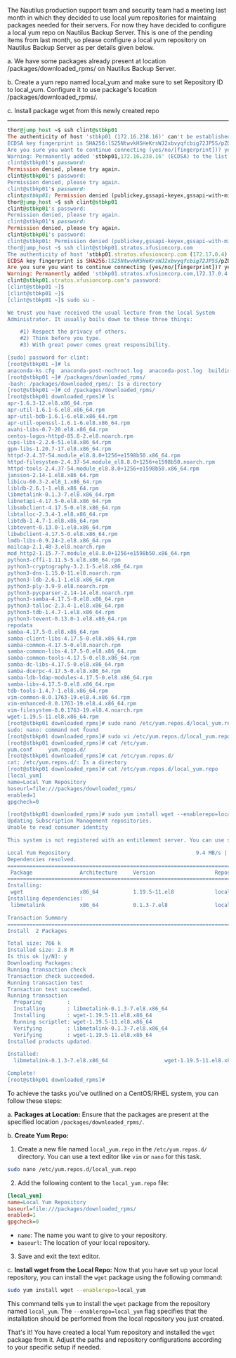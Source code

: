 The Nautilus production support team and security team had a meeting last month in which they decided to use local yum repositories for maintaing packages needed for their servers. For now they have decided to configure a local yum repo on Nautilus Backup Server. This is one of the pending items from last month, so please configure a local yum repository on Nautilus Backup Server as per details given below.



a. We have some packages already present at location /packages/downloaded_rpms/ on Nautilus Backup Server.


b. Create a yum repo named local_yum and make sure to set Repository ID to local_yum. Configure it to use package's location /packages/downloaded_rpms/.


c. Install package wget from this newly created repo

--------

```ruby
thor@jump_host ~$ ssh clint@stbkp01
The authenticity of host 'stbkp01 (172.16.238.16)' can't be established.
ECDSA key fingerprint is SHA256:lS25NtwvkH5HeKrsWJ2xbvyqfcbig72JP5S/pZOZSI8.
Are you sure you want to continue connecting (yes/no/[fingerprint])? yes 
Warning: Permanently added 'stbkp01,172.16.238.16' (ECDSA) to the list of known hosts.
clint@stbkp01's password: 
Permission denied, please try again.
clint@stbkp01's password: 
Permission denied, please try again.
clint@stbkp01's password: 
clint@stbkp01: Permission denied (publickey,gssapi-keyex,gssapi-with-mic,password).
thor@jump_host ~$ ssh clint@stbkp01
clint@stbkp01's password: 
Permission denied, please try again.
clint@stbkp01's password: 
Permission denied, please try again.
clint@stbkp01's password: 
clint@stbkp01: Permission denied (publickey,gssapi-keyex,gssapi-with-mic,password).
thor@jump_host ~$ ssh clint@stbkp01.stratos.xfusioncorp.com
The authenticity of host 'stbkp01.stratos.xfusioncorp.com (172.17.0.4)' can't be established.
ECDSA key fingerprint is SHA256:lS25NtwvkH5HeKrsWJ2xbvyqfcbig72JP5S/pZOZSI8.
Are you sure you want to continue connecting (yes/no/[fingerprint])? yes
Warning: Permanently added 'stbkp01.stratos.xfusioncorp.com,172.17.0.4' (ECDSA) to the list of known hosts.
clint@stbkp01.stratos.xfusioncorp.com's password: 
[clint@stbkp01 ~]$ 
[clint@stbkp01 ~]$ 
[clint@stbkp01 ~]$ sudo su -

We trust you have received the usual lecture from the local System
Administrator. It usually boils down to these three things:

    #1) Respect the privacy of others.
    #2) Think before you type.
    #3) With great power comes great responsibility.

[sudo] password for clint: 
[root@stbkp01 ~]# ls
anaconda-ks.cfg  anaconda-post-nochroot.log  anaconda-post.log  buildinfo  original-ks.cfg
[root@stbkp01 ~]# /packages/downloaded_rpms/
-bash: /packages/downloaded_rpms/: Is a directory
[root@stbkp01 ~]# cd /packages/downloaded_rpms/
[root@stbkp01 downloaded_rpms]# ls
apr-1.6.3-12.el8.x86_64.rpm
apr-util-1.6.1-6.el8.x86_64.rpm
apr-util-bdb-1.6.1-6.el8.x86_64.rpm
apr-util-openssl-1.6.1-6.el8.x86_64.rpm
avahi-libs-0.7-20.el8.x86_64.rpm
centos-logos-httpd-85.8-2.el8.noarch.rpm
cups-libs-2.2.6-51.el8.x86_64.rpm
gpm-libs-1.20.7-17.el8.x86_64.rpm
httpd-2.4.37-54.module_el8.8.0+1256+e1598b50.x86_64.rpm
httpd-filesystem-2.4.37-54.module_el8.8.0+1256+e1598b50.noarch.rpm
httpd-tools-2.4.37-54.module_el8.8.0+1256+e1598b50.x86_64.rpm
jansson-2.14-1.el8.x86_64.rpm
libicu-60.3-2.el8_1.x86_64.rpm
libldb-2.6.1-1.el8.x86_64.rpm
libmetalink-0.1.3-7.el8.x86_64.rpm
libnetapi-4.17.5-0.el8.x86_64.rpm
libsmbclient-4.17.5-0.el8.x86_64.rpm
libtalloc-2.3.4-1.el8.x86_64.rpm
libtdb-1.4.7-1.el8.x86_64.rpm
libtevent-0.13.0-1.el8.x86_64.rpm
libwbclient-4.17.5-0.el8.x86_64.rpm
lmdb-libs-0.9.24-2.el8.x86_64.rpm
mailcap-2.1.48-3.el8.noarch.rpm
mod_http2-1.15.7-7.module_el8.8.0+1256+e1598b50.x86_64.rpm
python3-cffi-1.11.5-5.el8.x86_64.rpm
python3-cryptography-3.2.1-5.el8.x86_64.rpm
python3-dns-1.15.0-11.el8.noarch.rpm
python3-ldb-2.6.1-1.el8.x86_64.rpm
python3-ply-3.9-9.el8.noarch.rpm
python3-pycparser-2.14-14.el8.noarch.rpm
python3-samba-4.17.5-0.el8.x86_64.rpm
python3-talloc-2.3.4-1.el8.x86_64.rpm
python3-tdb-1.4.7-1.el8.x86_64.rpm
python3-tevent-0.13.0-1.el8.x86_64.rpm
repodata
samba-4.17.5-0.el8.x86_64.rpm
samba-client-libs-4.17.5-0.el8.x86_64.rpm
samba-common-4.17.5-0.el8.noarch.rpm
samba-common-libs-4.17.5-0.el8.x86_64.rpm
samba-common-tools-4.17.5-0.el8.x86_64.rpm
samba-dc-libs-4.17.5-0.el8.x86_64.rpm
samba-dcerpc-4.17.5-0.el8.x86_64.rpm
samba-ldb-ldap-modules-4.17.5-0.el8.x86_64.rpm
samba-libs-4.17.5-0.el8.x86_64.rpm
tdb-tools-1.4.7-1.el8.x86_64.rpm
vim-common-8.0.1763-19.el8.4.x86_64.rpm
vim-enhanced-8.0.1763-19.el8.4.x86_64.rpm
vim-filesystem-8.0.1763-19.el8.4.noarch.rpm
wget-1.19.5-11.el8.x86_64.rpm
[root@stbkp01 downloaded_rpms]# sudo nano /etc/yum.repos.d/local_yum.repo
sudo: nano: command not found
[root@stbkp01 downloaded_rpms]# sudo vi /etc/yum.repos.d/local_yum.repo
[root@stbkp01 downloaded_rpms]# cat /etc/yum.
yum.conf     yum.repos.d/ 
[root@stbkp01 downloaded_rpms]# cat /etc/yum.repos.d/
cat: /etc/yum.repos.d/: Is a directory
[root@stbkp01 downloaded_rpms]# cat /etc/yum.repos.d/local_yum.repo 
[local_yum]
name=Local Yum Repository
baseurl=file:///packages/downloaded_rpms/
enabled=1
gpgcheck=0

[root@stbkp01 downloaded_rpms]# sudo yum install wget --enablerepo=local_yum
Updating Subscription Management repositories.
Unable to read consumer identity

This system is not registered with an entitlement server. You can use subscription-manager to register.

Local Yum Repository                                        9.4 MB/s |  59 kB     00:00    
Dependencies resolved.
============================================================================================
 Package               Architecture     Version                   Repository           Size
============================================================================================
Installing:
 wget                  x86_64           1.19.5-11.el8             local_yum           734 k
Installing dependencies:
 libmetalink           x86_64           0.1.3-7.el8               local_yum            32 k

Transaction Summary
============================================================================================
Install  2 Packages

Total size: 766 k
Installed size: 2.8 M
Is this ok [y/N]: y
Downloading Packages:
Running transaction check
Transaction check succeeded.
Running transaction test
Transaction test succeeded.
Running transaction
  Preparing        :                                                                    1/1 
  Installing       : libmetalink-0.1.3-7.el8.x86_64                                     1/2 
  Installing       : wget-1.19.5-11.el8.x86_64                                          2/2 
  Running scriptlet: wget-1.19.5-11.el8.x86_64                                          2/2 
  Verifying        : libmetalink-0.1.3-7.el8.x86_64                                     1/2 
  Verifying        : wget-1.19.5-11.el8.x86_64                                          2/2 
Installed products updated.

Installed:
  libmetalink-0.1.3-7.el8.x86_64                  wget-1.19.5-11.el8.x86_64                 

Complete!
[root@stbkp01 downloaded_rpms]# 
```


To achieve the tasks you've outlined on a CentOS/RHEL system, you can follow these steps:

a. **Packages at Location:**
   Ensure that the packages are present at the specified location `/packages/downloaded_rpms/`.

b. **Create Yum Repo:**
   1. Create a new file named `local_yum.repo` in the `/etc/yum.repos.d/` directory. You can use a text editor like `vim` or `nano` for this task.

   ```bash
   sudo nano /etc/yum.repos.d/local_yum.repo
   ```

   2. Add the following content to the `local_yum.repo` file:

   ```ini
   [local_yum]
   name=Local Yum Repository
   baseurl=file:///packages/downloaded_rpms/
   enabled=1
   gpgcheck=0
   ```

   - `name`: The name you want to give to your repository.
   - `baseurl`: The location of your local repository.

   3. Save and exit the text editor.

c. **Install wget from the Local Repo:**
   Now that you have set up your local repository, you can install the `wget` package using the following command:

   ```bash
   sudo yum install wget --enablerepo=local_yum
   ```

   This command tells `yum` to install the `wget` package from the repository named `local_yum`. The `--enablerepo=local_yum` flag specifies that the installation should be performed from the local repository you just created.

That's it! You have created a local Yum repository and installed the `wget` package from it. Adjust the paths and repository configurations according to your specific setup if needed.

